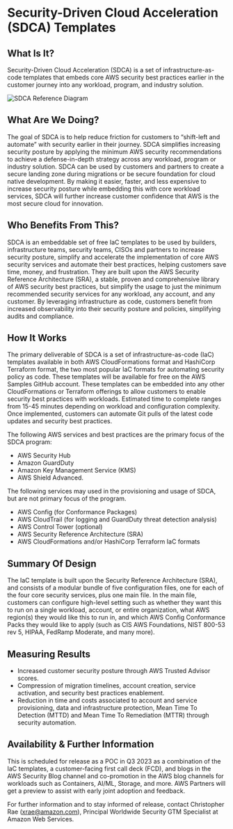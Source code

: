 # Security-Driven Cloud Acceleration (SDCA) Templates

## What Is It? 
Security-Driven Cloud Acceleration (SDCA) is a set of infrastructure-as-code templates that embeds core AWS security best practices earlier in the customer journey into any workload, program, and industry solution. 

![SDCA Reference Diagram](https://github.com/aws-samples/security-driven-cloud-acceleration/assets/5162627/c6157010-a63b-4cb4-ad9e-b86b844ba3c3)

## What Are We Doing?
The goal of SDCA is to help reduce friction for customers to “shift-left and automate” with security earlier in their journey. SDCA simplifies increasing security posture by applying the minimum AWS security recommendations to achieve a defense-in-depth strategy across any workload, program or industry solution. SDCA can be used by customers and partners to create a secure landing zone during migrations or be secure foundation for cloud native development. By making it easier, faster, and less expensive to increase security posture while embedding this with core workload services, SDCA will further increase customer confidence that AWS is the most secure cloud for innovation. 

## Who Benefits From This?
SDCA is an embeddable set of free IaC templates to be used by builders, infrastructure teams, security teams, CISOs and partners to increase security posture, simplify and accelerate the implementation of core AWS security services and automate their best practices, helping customers save time, money, and frustration. They are built upon the AWS Security Reference Architecture (SRA), a stable, proven and comprehensive library of AWS security best practices, but simplify the usage to just the minimum recommended security services for any workload, any account, and any customer. By leveraging infrastructure as code, customers benefit from increased observability into their security posture and policies, simplifying audits and compliance.

## How It Works
The primary deliverable of SDCA is a set of infrastructure-as-code (IaC) templates available in both AWS CloudFormations format and HashiCorp Terraform format, the two most popular IaC formats for automating security policy as code. These templates will be available for free on the AWS Samples GitHub account. These templates can be embedded into any other CloudFormations or Terraform offerings to allow customers to enable security best practices with workloads. Estimated time to complete ranges from 15-45 minutes depending on workload and configuration complexity. Once implemented, customers can automate Git pulls of the latest code updates and security best practices. 

The following AWS services and best practices are the primary focus of the SDCA program:
* AWS Security Hub
* Amazon GuardDuty
* Amazon Key Management Service (KMS)
* AWS Shield Advanced.

The following services may used in the provisioning and usage of SDCA, but are not primary focus of the program. 
* AWS Config (for Conformance Packages)
* AWS CloudTrail (for logging and GuardDuty threat detection analysis)
* AWS Control Tower (optional)
* AWS Security Reference Architecture (SRA)
* AWS CloudFormations and/or HashiCorp Terraform IaC formats

## Summary Of Design
The IaC template is built upon the Security Reference Architecture (SRA), and consists of a modular bundle of five configuration files, one for each of the four core security services, plus one main file. In the main file, customers can configure high-level setting such as whether they want this to run on a single workload, account, or entire organization, what AWS region(s) they would like this to run in, and which AWS Config Conformance Packs they would like to apply (such as CIS AWS Foundations, NIST 800-53 rev 5, HIPAA, FedRamp Moderate, and many more). 

## Measuring Results
* Increased customer security posture through AWS Trusted Advisor scores. 
* Compression of migration timelines, account creation, service activation, and security best practices enablement. 
* Reduction in time and costs associated to account and service provisioning, data and infrastructure protection, Mean Time To Detection (MTTD) and Mean Time To Remediation (MTTR) through security automation.
   
## Availability & Further Information
This is scheduled for release as a POC in Q3 2023 as a combination of the IaC templates, a customer-facing first call deck (FCD), and blogs in the AWS Security Blog channel and co-promotion in the AWS blog channels for workloads such as Containers, AI/ML, Storage, and more. AWS Partners will get a preview to assist with early joint adoption and feedback. 

For further information and to stay informed of release, contact Christopher Rae (xrae@amazon.com), Principal Worldwide Security GTM Specialist at Amazon Web Services. 




